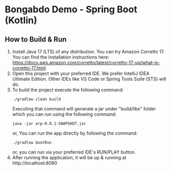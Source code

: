 # Bongabdo Demo - Spring Boot (Kotlin)

## How to Build & Run
1. Install Java 17 (LTS) of any distribution. You can try Amazon Corretto 17. You can find the installation instructions here: https://docs.aws.amazon.com/corretto/latest/corretto-17-ug/what-is-corretto-17.html
2. Open this project with your preferred IDE. We prefer IntelliJ IDEA Ultimate Edition. Other IDEs like VS Code or Spring Tools Suite (STS) will do.
3. To build the project execute the following command:
    ```
    ./gradlew clean build
    ```
   Executing that command will generate a jar under "build/libs" folder which you can run using the following command:
    ```
    java -jar erp-0.0.1-SNAPSHOT.jar
    ```
   or, You can run the app directly by following the command:
    ```
    ./gradlew bootRun
    ```
   or, you can run via your preferred IDE's RUN/PLAY button.
4. After running the application, it will be up & running at http://localhost:8080